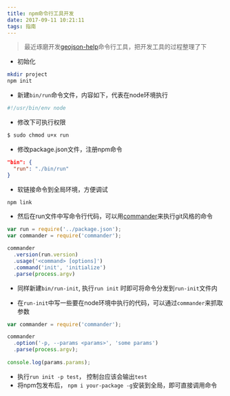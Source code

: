 ```yaml
---
title: npm命令行工具开发
date: 2017-09-11 10:21:11
tags: 指南
---
```


> 最近琢磨开发[geojson-help](https://github.com/lefreet/geojson-help)命令行工具，把开发工具的过程整理了下

<!-- more -->

* 初始化
```bash
mkdir project
npm init
```

* 新建`bin/run`命令文件，内容如下，代表在node环境执行
```bash
#!/usr/bin/env node
```

* 修改下可执行权限
```bash
$ sudo chmod u+x run
```

* 修改package.json文件，注册npm命令
```json
"bin": {
  "run": "./bin/run"
}
```

* 软链接命令到全局环境，方便调试
```bash
npm link
```

* 然后在run文件中写命令行代码，可以用[commander](https://github.com/tj/commander.js)来执行git风格的命令
```js
var run = require('../package.json');
var commander = require('commander');

commander
  .version(run.version)
  .usage('<command> [options]')
  .command('init', 'initialize')
  .parse(process.argv)
```

* 同样新建`bin/run-init`, 执行`run init` 时即可将命令分发到`run-init`文件内

* 在`run-init`中写一些要在node环境中执行的代码，可以通过`commander`来抓取参数
```js
var commander = require('commander');

commander
  .option('-p, --params <params>', 'some params')
  .parse(process.argv);
  
console.log(params.params);
```

* 执行`run init -p test`， 控制台应该会输出`test`
* 将npm包发布后， `npm i your-package -g`安装到全局，即可直接调用命令

